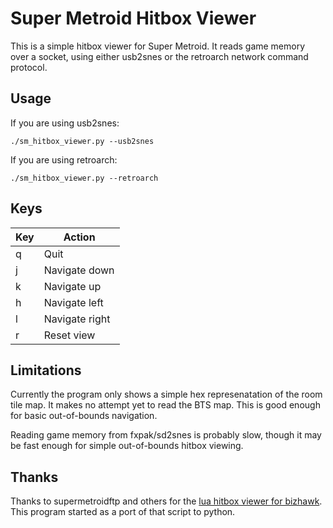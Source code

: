 Super Metroid Hitbox Viewer
===========================

This is a simple hitbox viewer for Super Metroid.  It reads game memory
over a socket, using either usb2snes or the retroarch network command
protocol.

Usage
-----

If you are using usb2snes:

```
./sm_hitbox_viewer.py --usb2snes
```

If you are using retroarch:

```
./sm_hitbox_viewer.py --retroarch
```

Keys
----

| Key | Action         |
| --- | -------------- |
| q   | Quit           |
| j   | Navigate down  |
| k   | Navigate up    |
| h   | Navigate left  |
| l   | Navigate right |
| r   | Reset view     |

Limitations
-----------

Currently the program only shows a simple hex represenatation of the
room tile map.  It makes no attempt yet to read the BTS map.  This is
good enough for basic out-of-bounds navigation.

Reading game memory from fxpak/sd2snes is probably slow, though it may
be fast enough for simple out-of-bounds hitbox viewing.

Thanks
------

Thanks to supermetroidftp and others for the [lua hitbox viewer for
bizhawk](http://smethack.f5.si/?plugin=attach&refer=Lua%20Script%20Download&openfile=SuperMetroid_HitBox2_Bizhawk.lua).
This program started as a port of that script to python.

